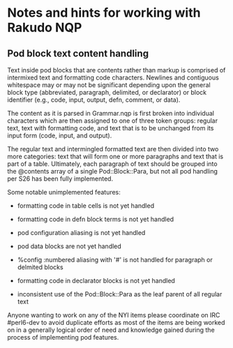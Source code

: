 # Notes and hints for working with Rakudo NQP

## Pod block text content handling

Text inside pod blocks that are contents rather than markup is comprised of
intermixed text and formatting code characters. Newlines and contiguous
whitespace may or may not be significant depending upon the general block type
(abbreviated, paragraph, delimited, or declarator) or block identifier (e.g.,
code, input, output, defn, comment, or data).

The content as it is parsed in Grammar.nqp is first broken into individual
characters which are then assigned to one of three token groups: regular text, text with
formatting code, and text that is to be unchanged from its input form
(code, input, and output).

The regular text and intermingled formatted text are then divided into two more
categories: text that will form one or more paragraphs and text that is part
of a table.  Ultimately, each paragraph of text should be grouped into the
@contents array of a single Pod::Block::Para, but not all pod handling per S26
has been fully implemented.

Some notable unimplemented features:

+ formatting code in table cells is not yet handled

+ formatting code in defn block terms is not yet handled

+ pod configuration aliasing is not yet handled

+ pod data blocks are not yet handled

+ %config :numbered aliasing with '#' is not handled for paragraph or delmited blocks

+ formatting code in declarator blocks is not yet handled

+ inconsistent use of the Pod::Block::Para as the leaf parent of all regular text

Anyone wanting to work on any of the NYI items please coordinate on IRC #perl6-dev to
avoid duplicate efforts as most of the items are being worked on in a generally logical
order of need and knowledge gained during the process of implementing pod features.
